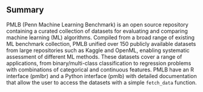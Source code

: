 ## Summary

PMLB (Penn Machine Learning Benchmark) is an open source repository containing a curated collection of datasets for evaluating and comparing machine learning (ML) algorithms.
Compiled from a broad range of existing ML benchmark collection, PMLB unified over 150 publicly available datasets from large repositories such as Kaggle and OpenML, enabling systematic assessment of different ML methods.
These datasets cover a range of applications, from binary/multi-class classification to regression problems with combinations of categorical and continuous features.
PMLB have an R interface (pmlbr) and a Python interface (pmlb) with detailed documentation that allow the user to access the datasets with a simple `fetch_data` function.
